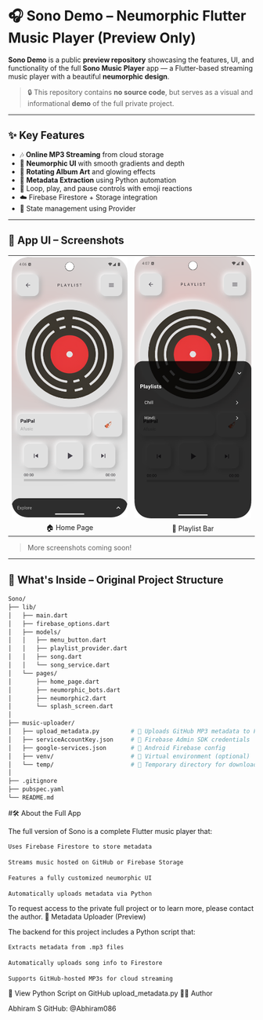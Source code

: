 # 🎧 Sono Demo – Neumorphic Flutter Music Player (Preview Only)

**Sono Demo** is a public **preview repository** showcasing the features, UI, and functionality of the full **Sono Music Player** app — a Flutter-based streaming music player with a beautiful **neumorphic design**.

> 🔒 This repository contains **no source code**, but serves as a visual and informational **demo** of the full private project.

---

## ✨ Key Features

- 🎶 **Online MP3 Streaming** from cloud storage  
- 🌟 **Neumorphic UI** with smooth gradients and depth  
- 💫 **Rotating Album Art** and glowing effects  
- 📀 **Metadata Extraction** using Python automation  
- 🔁 Loop, play, and pause controls with emoji reactions  
- ☁️ Firebase Firestore + Storage integration  
- 🧠 State management using Provider  

---

## 📸 App UI – Screenshots

<table>
  <tr>
    <td><img src="screenshots/home_page.png" width="300"/></td>
    <td><img src="screenshots/playlist_bar.png" width="300"/></td>
  </tr>
  <tr>
    <td align="center">🏠 Home Page</td>
    <td align="center">🎵 Playlist Bar</td>
  </tr>
</table>

> More screenshots coming soon!

---

## 📂 What's Inside – Original Project Structure

```bash
Sono/
├── lib/
│   ├── main.dart
│   ├── firebase_options.dart
│   ├── models/
│   │   ├── menu_button.dart
│   │   ├── playlist_provider.dart
│   │   ├── song.dart
│   │   └── song_service.dart
│   └── pages/
│       ├── home_page.dart
│       ├── neumorphic_bots.dart
│       ├── neumorphic2.dart
│       └── splash_screen.dart
│
├── music-uploader/
│   ├── upload_metadata.py         # 🔁 Uploads GitHub MP3 metadata to Firestore
│   ├── serviceAccountKey.json     # 🔐 Firebase Admin SDK credentials
│   ├── google-services.json       # 🔗 Android Firebase config
│   ├── venv/                      # 🐍 Virtual environment (optional)
│   └── temp/                      # 📂 Temporary directory for downloaded MP3s
│
├── .gitignore
├── pubspec.yaml
└── README.md

```
#🛠 About the Full App

The full version of Sono is a complete Flutter music player that:

    Uses Firebase Firestore to store metadata

    Streams music hosted on GitHub or Firebase Storage

    Features a fully customized neumorphic UI

    Automatically uploads metadata via Python

To request access to the private full project or to learn more, please contact the author.
📄 Metadata Uploader (Preview)

The backend for this project includes a Python script that:

    Extracts metadata from .mp3 files

    Automatically uploads song info to Firestore

    Supports GitHub-hosted MP3s for cloud streaming

📎 View Python Script on GitHub
upload_metadata.py
👨‍💻 Author

Abhiram S
GitHub: @Abhiram086
